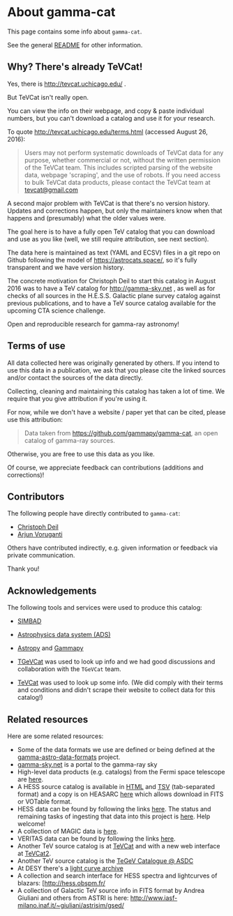 # About gamma-cat

This page contains some info about `gamma-cat`. 

See the general [README](https://github.com/gammapy/gamma-cat/blob/master/README.md)
for other information.

## Why? There's already TeVCat!

Yes, there is http://tevcat.uchicago.edu/ .

But TeVCat isn't really open.

You can view the info on their webpage, and copy & paste individual
numbers, but you can't download a catalog and use it for your research.

To quote http://tevcat.uchicago.edu/terms.html (accessed August 26, 2016):

> Users may not perform systematic downloads of TeVCat data for any purpose, 
whether commercial or not, without the written permission of the
TeVCat team.  This includes scripted parsing of the website data,
webpage 'scraping', and the use of robots. If you need access to bulk 
TeVCat data products, please contact the TeVCat team at tevcat@gmail.com

A second major problem with TeVCat is that there's no version history.
Updates and corrections happen, but only the maintainers know when
that happens and (presumably) what the older values were.

The goal here is to have a fully open TeV catalog that you can download
and use as you like (well, we still require attribution, see next section).

The data here is maintained as text (YAML and ECSV) files in a git repo on Github
following the model of https://astrocats.space/, so it's fully transparent
and we have version history.

The concrete motivation for Christoph Deil to start this catalog in
August 2016 was to have a TeV catalog for http://gamma-sky.net ,
as well as for checks of all sources in the H.E.S.S. Galactic plane
survey catalog against previous publications, and to have a TeV
source catalog available for the upcoming CTA science challenge.

Open and reproducible research for gamma-ray astronomy!

## Terms of use

All data collected here was originally generated by others.
If you intend to use this data in a publication,
we ask that you please cite the linked sources and/or
contact the sources of the data directly.

Collecting, cleaning and maintaining this catalog has taken a lot
of time. We require that you give attribution if you're using it.

For now, while we don't have a website / paper yet that can be
cited, please use this attribution:

> Data taken from https://github.com/gammapy/gamma-cat,
> an open catalog of gamma-ray sources.

Otherwise, you are free to use this data as you like.

Of course, we appreciate feedback can contributions
(additions and corrections)!

## Contributors

The following people have directly contributed to `gamma-cat`:

* [Christoph Deil](https://github.com/cdeil)
* [Arjun Voruganti](https://github.com/vorugantia)

Others have contributed indirectly, e.g. given information
or feedback via private communication.

Thank you!

## Acknowledgements

The following tools and services were used to produce this catalog:

* [SIMBAD](http://simbad.u-strasbg.fr/simbad/)
* [Astrophysics data system (ADS)](https://ui.adsabs.harvard.edu/)
* [Astropy](http://www.astropy.org/) and [Gammapy](http://gammapy.org/)

* [TGeVCat](http://www.asdc.asi.it/tgevcat/) was used to look up info
  and we had good discussions and collaboration with the `TGeVCat` team.
* [TeVCat](http://tevcat.uchicago.edu/) was used to look up some info.
  (We did comply with their terms and conditions and didn't scrape their website to collect data for this catalog!)

## Related resources

Here are some related resources:

* Some of the data formats we use are defined or being defined at the
 [gamma-astro-data-formats](http://gamma-astro-data-formats.readthedocs.io/) project.
* [gamma-sky.net](http://gamma-sky.net/) is a portal to the gamma-ray sky
* High-level data products (e.g. catalogs) from the Fermi space telescope
  are [here](http://fermi.gsfc.nasa.gov/ssc/data/access/lat/).
* A HESS source catalog is available in [HTML](https://www.mpi-hd.mpg.de/hfm/HESS/pages/home/sources/)
  and [TSV](https://www.mpi-hd.mpg.de/hfm/HESS/pages/home/sources/HESS_catalog.tsv) (tab-separated format)
  and a copy is on HEASARC [here](https://heasarc.gsfc.nasa.gov/W3Browse/all/hesscat.html) which
  allows download in FITS or VOTable format.
* HESS data can be found by following the links [here]().
  The status and remaining tasks of ingesting that data into this project is [here](https://github.com/gammapy/gamma-cat/blob/master/todo/todo_hess_aux.md).
  Help welcome!
* A collection of MAGIC data is [here](http://vobs.magic.pic.es/fits/).
* VERITAS data can be found by following the links [here](http://veritas.sao.arizona.edu/veritas-science/veritas-results-mainmenu-72).
* Another TeV source catalog is at [TeVCat](http://tevcat.uchicago.edu/) and with a new web interface
  at [TeVCat2](http://tevcat2.uchicago.edu/).
* Another TeV source catalog is the [TeGeV Catalogue @ ASDC](http://www.asdc.asi.it/tgevcat/)
* At DESY there's a [light curve archive](https://astro.desy.de/gamma_astronomy/magic/projects/light_curve_archive/index_eng.html)
* A collection and search interface for HESS spectra and lightcurves of blazars: [http://hess.obspm.fr/
* A collection of Galactic TeV source info in FITS format by Andrea Giuliani and others from ASTRI is here:
  http://www.iasf-milano.inaf.it/~giuliani/astrisim/gsed/
